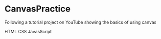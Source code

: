 # CanvasPractice

Following a tutorial project on YouTube showing the basics of using canvas

HTML
CSS
JavasScript
